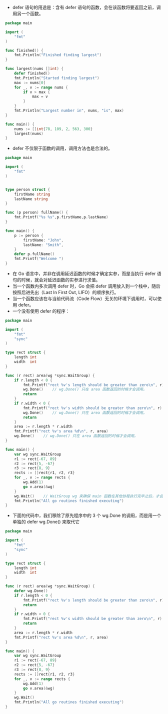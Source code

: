 * defer 语句的用途是：含有 defer 语句的函数，会在该函数将要返回之前，调用另一个函数。
```go
package main

import (
	"fmt"
)

func finished() {
	fmt.Println("Finished finding largest")
}

func largest(nums []int) {
	defer finished()
	fmt.Println("Started finding largest")
	max := nums[0]
	for _, v := range nums {
		if v > max {
			max = v
		}
	}
	fmt.Println("Largest number in", nums, "is", max)
}

func main() {
	nums := []int{78, 109, 2, 563, 300}
	largest(nums)
}
```
* defer 不仅限于函数的调用，调用方法也是合法的。
```go
package main

import (
	"fmt"
)


type person struct {
	firstName string
	lastName string
}

func (p person) fullName() {
	fmt.Printf("%s %s",p.firstName,p.lastName)
}

func main() {
	p := person {
		firstName: "John",
		lastName: "Smith",
	}
	defer p.fullName()
	fmt.Printf("Welcome ")
}
```
* 在 Go 语言中，并非在调用延迟函数的时候才确定实参，而是当执行 defer 语句的时候，就会对延迟函数的实参进行求值。
* 当一个函数内多次调用 defer 时，Go 会把 defer 调用放入到一个栈中，随后按照后进先出（Last In First Out, LIFO）的顺序执行。
* 当一个函数应该在与当前代码流（Code Flow）无关的环境下调用时，可以使用 defer。
* 一个没有使用 defer 的程序：
```go
package main

import (
	"fmt"
	"sync"
)

type rect struct {
	length int
	width  int
}

func (r rect) area(wg *sync.WaitGroup) {
	if r.length < 0 {
		fmt.Printf("rect %v's length should be greater than zero\n", r)
		wg.Done()    // wg.Done() 只在 area 函数返回的时候才会调用。
		return
	}
	if r.width < 0 {
		fmt.Printf("rect %v's width should be greater than zero\n", r)
		wg.Done()    // wg.Done() 只在 area 函数返回的时候才会调用。
		return
	}
	area := r.length * r.width
	fmt.Printf("rect %v's area %d\n", r, area)
	wg.Done()    // wg.Done() 只在 area 函数返回的时候才会调用。
}

func main() {
	var wg sync.WaitGroup
	r1 := rect{-67, 89}
	r2 := rect{5, -67}
	r3 := rect{8, 9}
	rects := []rect{r1, r2, r3}
	for _, v := range rects {
		wg.Add(1)
		go v.area(&wg)
	}
	wg.Wait()    // WaitGroup wg 来确保 main 函数在其他协程执行完毕之后，才会结束执行。
	fmt.Println("All go routines finished executing")
}
```
* 下面的代码中，我们移除了原先程序中的 3 个 wg.Done 的调用，而是用一个单独的 defer wg.Done() 来取代它
```go
package main

import (
	"fmt"
	"sync"
)

type rect struct {
	length int
	width  int
}

func (r rect) area(wg *sync.WaitGroup) {
	defer wg.Done()
	if r.length < 0 {
		fmt.Printf("rect %v's length should be greater than zero\n", r)
		return
	}
	if r.width < 0 {
		fmt.Printf("rect %v's width should be greater than zero\n", r)
		return
	}
	area := r.length * r.width
	fmt.Printf("rect %v's area %d\n", r, area)
}

func main() {
	var wg sync.WaitGroup
	r1 := rect{-67, 89}
	r2 := rect{5, -67}
	r3 := rect{8, 9}
	rects := []rect{r1, r2, r3}
	for _, v := range rects {
		wg.Add(1)
		go v.area(&wg)
	}
	wg.Wait()
	fmt.Println("All go routines finished executing")
}
```